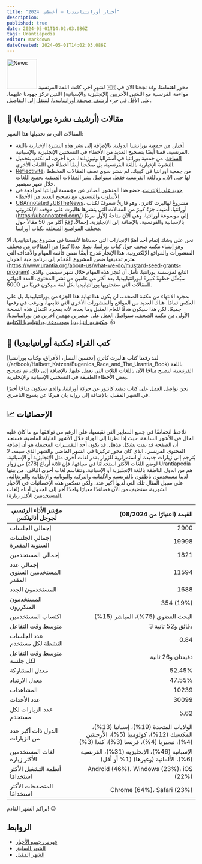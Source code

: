 ```yaml
---
title: "أخبار أورانتيابيديا — أغسطس  2024"
description: 
published: true
date: 2024-05-01T14:02:03.086Z
tags: Urantiapedia
editor: markdown
dateCreated: 2024-05-01T14:02:03.086Z
---
```


<img src="/_assets/svg/icon-news.svg" alt="News" style="width: 80px;"> لشهرٍ آخر، كانت اللغة الفرنسية :fr: محور اهتمامنا. وقد نجحنا الآن في مواءمة الفرنسية مع اللغتين الأخريين (الإنجليزية والإسبانية) اللتين نركز جهودنا عليهما، على الأقل في جزء [أرشيف صحيفة أورانتيابيديا](/en/article). لننتقل إلى التفاصيل.

## :page_with_curl: مقالات (أرشيف نشرة يورانتيابيديا)

المقالات التي تم تحميلها هذا الشهر:

- [أخبار](/ar/index/articles_iua_tidings)، من جمعية يورانشيا الدولية. بالإضافة إلى نشر هذه النشرة الإخبارية باللغة الفرنسية، قمنا أيضًا بتصحيح العديد من الأخطاء في النسختين الإنجليزية والإسبانية.
- [الساحة](/ar/index/articles_arena)، من جمعية يورانتيا في أستراليا ونيوزيلندا. مرة أخرى، لم نكتفِ بتحميل النشرة الإخبارية باللغة الفرنسية، بل صحّحنا أيضًا أخطاءً في اللغات الأخرى.
- [Réflectivité](/fr/index/articles_reflectivite)، من جمعية أورانتيا في كيبيك. لم ننشر سوى نصف المقالات المخطط لها حتى الآن، وباللغة الفرنسية فقط. سنواصل نشر المقالات المتبقية بجميع اللغات خلال شهر سبتمبر.
- [جديد على الإنترنت](/ar/index/articles_uf_news_online). خضع هذا المنشور الصادر عن مؤسسة أورانتيا لمراجعة في الأسلوب والتنسيق، مع تصحيح العديد من الأخطاء.
- [UBAnnotated وUBTheNews](/en/index/articles_ubannotated)، مشروعٌ لهالبرت كاتزن، وهو قارئٌ شغوفٌ لكتاب أورانتيا. أُضيفَ جزءٌ كبيرٌ من المقالات التي ينشرها هالبرت على موقعه الإلكتروني (https://ubannotated.com/) إلى موسوعة أورانتيا، وهي الآن متاحةٌ (لأول مرة) بالإسبانية والفرنسية، بالإضافة إلى الإنجليزية. إجمالاً، رُفِعَ أكثر من 50 مقالاً حول مختلف المواضيع المتعلقة بكتاب أورانتيا.

نحن على وشك إتمام أحد أهمّ الإنجازات التي حددناها لأنفسنا في مشروع يورانتيابيديا، ألا وهو إنشاء مكتبة صحف حول كتاب يورانتيا، تضمّ عددًا كبيرًا من المقالات من مختلف المنشورات والمواقع الإلكترونية. هذا الإنجاز مُدرج أيضًا ضمن قائمة المهام والأهداف التي نعتزم تحقيقها ضمن المشروع المُقدّم إلى برنامج حبة الخردل (https://www.urantia.org/about-us/what-we-do/mustard-seed-grants-program) التابع لمؤسسة يورانتيا. نأمل أن نُنجز هذه المهام خلال شهر سبتمبر، والذي سيُمثّل خطوةً كبيرةً ليورانتيابيديا، بعد أكثر من عامين من نشر المحتوى. العدد النهائي للمقالات التي ستحتويها يورانتيابيديا بكل لغة سيكون قريبًا من 5000.

بمجرد الانتهاء من مكتبة الصحف، لن يكون هذا نهاية هذا الجزء من يورانتيابيديا، بل على العكس تمامًا. هناك العديد من المواقع والمنشورات الأخرى التي نتابعها، ونرغب في رفعها جميعًا. لكن هذا سيكون هدفًا للعام المقبل وما بعده، لأنه بمجرد اكتمال هذه النسخة الأولى من مكتبة الصحف، سنواصل العمل على عنصرين مهمين آخرين من يورانتيابيديا: [مكتبة يورانتيابيديا](/en/book) و[موسوعة يورانتيابيديا الكتابية](/en/topic). :+1:

## :notebook_with_decorative_cover: كتب القراء (مكتبة أورانتيابيديا)

لقد رفعنا كتاب هالبرت كاتزن [تحسين النسل، الأعراق، وكتاب يورانشيا] (/ar/book/Halbert_Katzen/Eugenics_Race_and_The_Urantia_Book) باللغة الفرنسية، ليصبح متاحًا الآن باللغات الثلاث التي نعمل عليها. بالإضافة إلى ذلك، تم تصحيح بعض الأخطاء الطفيفة في النسختين الإسبانية والإنجليزية.

نحن نواصل العمل على كتاب ديفيد كانتور عن حركة أورانتيا، والذي سيكون متاحًا أخيرًا في الشهر المقبل، بالإضافة إلى رواية يان هيركا عن يسوع الناصري.

## :chart_with_upwards_trend: الإحصائيات

نلاحظ انخفاضًا في جميع المعايير التي نقيسها، على الرغم من توافقها مع ما كان عليه الحال في الأشهر السابقة، حيث إذا نظرنا إلى الوراء خلال الأشهر القليلة الماضية، فسنجد أن الصفحة قد نمت بشكل مذهل. قد يكون أحد التفسيرات المحتملة هو أن إضافة المحتوى الفرنسي، الذي كان محور تركيزنا في الشهر الماضي والشهر الذي سبقه، لا يُترجم إلى زيارات جديدة أو استمرارية للزوار بقدر لغات أخرى مثل الإنجليزية أو الإسبانية. لوضع اللغات الأكثر استخدامًا في سياقها، فإن ثلاثة أرباع (78٪) من زوار Urantiapedia هم من الدول الناطقة باللغة الإنجليزية أو الإسبانية. وتتقاسم لغات أخرى الباقي، من بينها لدينا مستخدمون ناطقون بالفرنسية والألمانية والتركية واليونانية والإيطالية والبرتغالية، على سبيل المثال تلك التي لديها أكبر عدد. ولكي تنعكس هذه الإحصائيات في الأخبار الشهرية، سنضيف من الآن فصاعدًا معيارًا واحدًا آخر إلى الجدول أدناه (لغات المستخدمين الأكثر زيارة).

مؤشر الأداء الرئيسي لجوجل أناليتكس | القيمة (اعتبارًا من 08/2024)
--- | ---:
إجمالي الجلسات | 2900
إجمالي الجلسات السنوية المقدرة | 19998
إجمالي المستخدمين | 1821
إجمالي عدد المستخدمين السنوي المقدر | 11594
المستخدمون الجدد | 1688
المستخدمون المتكررون | 354 (19%)
اكتساب المستخدمين | البحث العضوي (75%)، المباشر (15%)
متوسط ​​وقت التفاعل | 3 دقائق و52 ثانية
عدد الجلسات النشطة لكل مستخدم | 0.84
متوسط ​​وقت التفاعل لكل جلسة | دقيقتان و26 ثانية
معدل المشاركة | 52.45%
معدل الارتداد | 47.55%
المشاهدات | 10239
عدد الأحداث | 30099
عدد الزيارات لكل مستخدم | 5.62
الدول ذات أكبر عدد من الزيارات | الولايات المتحدة (19%)، إسبانيا (13%)، المكسيك (12%)، كولومبيا (5%)، الأرجنتين (4%)، نيجيريا (4%)، فرنسا (3%)، كندا (3%)
لغات المستخدمين الأكثر زيارة | الإسبانية (46%)، الإنجليزية (31%)، الفرنسية (6%)، الألمانية (وغيرها) (1% أو أقل)
أنظمة التشغيل الأكثر استخدامًا | Android (46%)، Windows (23%)، iOS (22%)
المتصفحات الأكثر استخدامًا | Chrome (64%)، Safari (23%)

نراكم الشهر القادم! :wink:


## الروابط

- [فهرس جميع الأخبار](/ar/news)
- [الشهر السابق](/ar/news/2024/07)
- [الشهر المقبل](/ar/news/2024/09)
